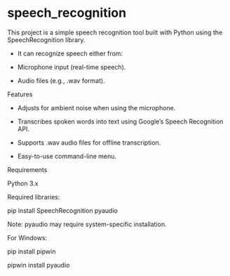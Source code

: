 # speech_recognition


This project is a simple speech recognition tool built with Python using the SpeechRecognition
 library.
- It can recognize speech either from:

- Microphone input (real-time speech).

- Audio files (e.g., .wav format).


Features

- Adjusts for ambient noise when using the microphone.

- Transcribes spoken words into text using Google’s Speech Recognition API.

- Supports .wav audio files for offline transcription.

- Easy-to-use command-line menu.


Requirements


Python 3.x

Required libraries:

pip install SpeechRecognition pyaudio


Note: pyaudio may require system-specific installation.


For Windows:


pip install pipwin


pipwin install pyaudio
